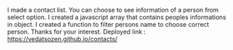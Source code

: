I made a contact list.
You can choose to see information of a person from select option.
I created a javascript array that contains peoples informations in object.
I created a function to filter persons name to choose correct person.
Thanks for your interest.
Deployed link : https://vedatsozen.github.io/contacts/
